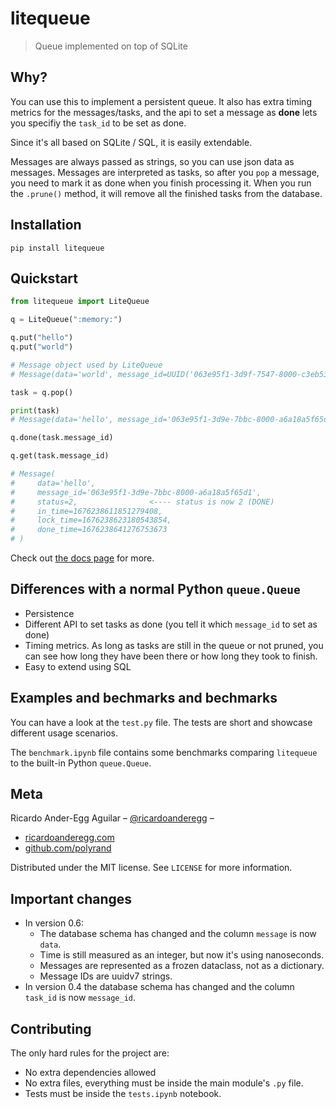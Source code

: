 # litequeue

> Queue implemented on top of SQLite

## Why?

You can use this to implement a persistent queue. It also has extra timing
metrics for the messages/tasks, and the api to set a message as **done** lets
you specifiy the `task_id` to be set as done.

Since it's all based on SQLite / SQL, it is easily extendable.

Messages are always passed as strings, so you can use json data as messages.
Messages are interpreted as tasks, so after you `pop` a message, you need to
mark it as done when you finish processing it. When you run the `.prune()`
method, it will remove all the finished tasks from the database.

## Installation

```
pip install litequeue
```

## Quickstart

```python
from litequeue import LiteQueue

q = LiteQueue(":memory:")

q.put("hello")
q.put("world")

# Message object used by LiteQueue
# Message(data='world', message_id=UUID('063e95f1-3d9f-7547-8000-c3eb531fff93'), status=<MessageStatus.READY: 0>, in_time=1676238611851409010, lock_time=None, done_time=None)

task = q.pop()

print(task)
# Message(data='hello', message_id='063e95f1-3d9e-7bbc-8000-a6a18a5f65d1', status=1, in_time=1676238611851279408, lock_time=1676238623180543854, done_time=None)

q.done(task.message_id)

q.get(task.message_id)

# Message(
#     data='hello',
#     message_id='063e95f1-3d9e-7bbc-8000-a6a18a5f65d1',
#     status=2,                <---- status is now 2 (DONE)
#     in_time=1676238611851279408,
#     lock_time=1676238623180543854,
#     done_time=1676238641276753673
# )

```

Check out [the docs page](https://litements.exampl.io/queue/) for more.

## Differences with a normal Python `queue.Queue`

- Persistence
- Different API to set tasks as done (you tell it which `message_id` to set as done)
- Timing metrics. As long as tasks are still in the queue or not pruned, you can see how long they have been there or how long they took to finish.
- Easy to extend using SQL

## Examples and bechmarks and bechmarks

You can have a look at the `test.py` file. The tests are short and showcase
different usage scenarios.

The `benchmark.ipynb` file contains some benchmarks comparing `litequeue` to
the built-in Python `queue.Queue`.

## Meta

Ricardo Ander-Egg Aguilar – [@ricardoanderegg](https://twitter.com/ricardoanderegg) –

- [ricardoanderegg.com](http://ricardoanderegg.com/)
- [github.com/polyrand](https://github.com/polyrand/)

Distributed under the MIT license. See `LICENSE` for more information.

## Important changes

- In version 0.6:
  - The database schema has changed and the column `message` is now `data`.
  - Time is still measured as an integer, but now it's using nanoseconds.
  - Messages are represented as a frozen dataclass, not as a dictionary.
  - Message IDs are uuidv7 strings.
- In version 0.4 the database schema has changed and the column `task_id` is now `message_id`.

## Contributing

The only hard rules for the project are:

- No extra dependencies allowed
- No extra files, everything must be inside the main module's `.py` file.
- Tests must be inside the `tests.ipynb` notebook.
